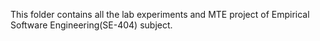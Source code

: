 This folder contains all the lab experiments and MTE project of Empirical Software Engineering(SE-404) subject.
